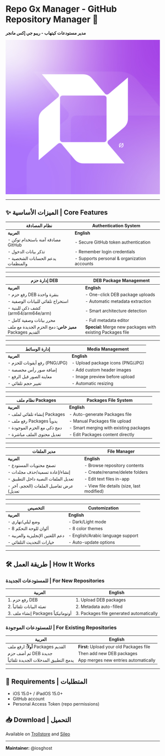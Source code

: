 # Repo Gx Manager - GitHub Repository Manager 🌟  
**مدير مستودعات كيتهاب - ريبو جي إكس مانجر**  

![App Logo](assets/images/rgx.png)

---

## ✨ الميزات الأساسية | Core Features  

| <i class="fas fa-fw fa-lock"></i> نظام المصادقة | <i class="fas fa-fw fa-lock"></i> Authentication System |
|------------------------------------------------|--------------------------------------------------------|
| **العربية** | **English** |
| - مصادقة آمنة باستخدام توكن GitHub | - Secure GitHub token authentication |
| - تذكر بيانات الدخول | - Remember login credentials |
| - يدعم الحسابات الشخصية والمنظمات | - Supports personal & organization accounts |

---

| <i class="fas fa-fw fa-box-open"></i> إدارة حزم DEB | <i class="fas fa-fw fa-box-open"></i> DEB Package Management |
|---------------------------------------------------|------------------------------------------------------------|
| **العربية** | **English** |
| - رفع حزم DEB بنقرة واحدة | - One-click DEB package uploads |
| - استخراج تلقائي للبيانات الوصفية | - Automatic metadata extraction |
| - كشف ذكي للبنية (arm64/arm64e/arm) | - Smart architecture detection |
| - محرر بيانات وصفية كامل | - Full metadata editor |
| **<i class="fas fa-fw fa-star"></i> مميز خاص:** دمج الحزم الجديدة مع ملف Packages القديم | **<i class="fas fa-fw fa-star"></i> Special:** Merge new packages with existing Packages file |

---

| <i class="fas fa-fw fa-images"></i> إدارة الوسائط | <i class="fas fa-fw fa-images"></i> Media Management |
|-------------------------------------------------|-----------------------------------------------------|
| **العربية** | **English** |
| - رفع أيقونات للحزم (PNG/JPG) | - Upload package icons (PNG/JPG) |
| - إضافة صور رأس مخصصة | - Add custom header images |
| - معاينة الصور قبل الرفع | - Image preview before upload |
| - تغيير حجم تلقائي | - Automatic resizing |

---

| <i class="fas fa-fw fa-file-archive"></i> نظام ملف Packages | <i class="fas fa-fw fa-file-archive"></i> Packages File System |
|------------------------------------------------------------|--------------------------------------------------------------|
| **العربية** | **English** |
| - إنشاء تلقائي لملف Packages | - Auto-generate Packages file |
| - رفع ملف Packages يدوياً | - Manual Packages file upload |
| - دمج ذكي مع الحزم الموجودة | - Smart merging with existing packages |
| - تعديل محتوى الملف مباشرة | - Edit Packages content directly |

---

| <i class="fas fa-fw fa-folder"></i> مدير الملفات | <i class="fas fa-fw fa-folder"></i> File Manager |
|-------------------------------------------------|------------------------------------------------|
| **العربية** | **English** |
| - تصفح محتويات المستودع | - Browse repository contents |
| - إنشاء/إعادة تسمية/حذف مجلدات | - Create/rename/delete folders |
| - تعديل الملفات النصية داخل التطبيق | - Edit text files in-app |
| - عرض تفاصيل الملفات (الحجم، آخر تعديل) | - View file details (size, last modified) |

---

| <i class="fas fa-fw fa-palette"></i> التخصيص | <i class="fas fa-fw fa-palette"></i> Customization |
|---------------------------------------------|--------------------------------------------------|
| **العربية** | **English** |
| - وضع ليلي/نهاري | - Dark/Light mode |
| - 8 ألوان للوحة التحكم | - 8 color themes |
| - دعم اللغتين الإنجليزية والعربية | - English/Arabic language support |
| - خيارات التحديث التلقائي | - Auto-update options |

---

## 🛠️ طريقة العمل | How It Works  

### للمستودعات الجديدة | For New Repositories  
| **العربية** | **English** |
|-------------|------------|
| 1. رفع حزم DEB | 1. Upload DEB packages |
| 2. تعبئة البيانات تلقائياً | 2. Metadata auto-filled |
| 3. إنشاء ملف Packages أوتوماتيكياً | 3. Packages file generated automatically |

### للمستودعات الموجودة | For Existing Repositories  
| **العربية** | **English** |
|-------------|------------|
| **أولاً:** ارفع ملف Packages القديم | **First:** Upload your old Packages file |
| ثم أضف حزم DEB جديدة | Then add new DEB packages |
| يدمج التطبيق المدخلات الجديدة تلقائياً | App merges new entries automatically |

---

## 📌 Requirements | المتطلبات
- iOS 15.0+ / iPadOS 15.0+
- GitHub account
- Personal Access Token (repo permissions)

## 📥 Download | التحميل
Available on [Trollstore](hhh) and [Sileo](https://github.com/iosghost/RepoGxManager/releases/download/RGX/RGX.ipa)


---

<i class="fas fa-heart"></i> **Maintainer:** @iosghost